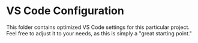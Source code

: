 # VS Code Configuration

This folder contains optimized VS Code settings for this particular project. Feel free to adjust it to your needs, as this is simply a "great starting point."
